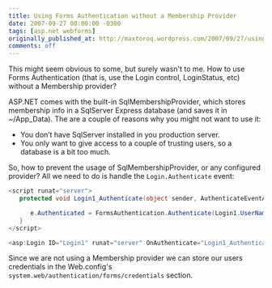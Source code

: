 ```yaml
---
title: Using Forms Authentication without a Membership Provider
date: 2007-09-27 00:00:00 -0300
tags: [asp.net webforms]
originally_published_at: http://maxtoroq.wordpress.com/2007/09/27/using-forms-authentication-without-a-membership-provider/
comments: off
---
```


This might seem obvious to some, but surely wasn't to me. How to use Forms Authentication (that is, use the Login control, LoginStatus, etc) without a Membership provider?

ASP.NET comes with the built-in SqlMembershipProvider, which stores membership info in a SqlServer Express database (and saves it in ~/App_Data). The are a couple of reasons why you might not want to use it:

- You don’t have SqlServer installed in you production server.
- You only want to give access to a couple of trusting users, so a database is a bit too much.

So, how to prevent the usage of SqlMembershipProvider, or any configured provider? All we need to do is handle the `Login.Authenticate` event:

```csharp
<script runat="server">
   protected void Login1_Authenticate(object sender, AuthenticateEventArgs e) { 

      e.Authenticated = FormsAuthentication.Authenticate(Login1.UserName, Login1.Password);
   }
</script>

<asp:Login ID="Login1" runat="server" OnAuthenticate="Login1_Authenticate"/>
```

Since we are not using a Membership provider we can store our users credentials in the Web.config's `system.web/authentication/forms/credentials` section.
